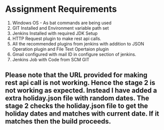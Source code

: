 # Assignment Requirements

1. Windows OS - As bat commands are being used
2. GIT Installed and Environment variable path set
3. Jenkins Installed with required JDK Setup
4. HTTP Request plugin to make rest api calls.
5. All the recommended plugins from jenkins with addition to JSON Operation plugin and File Text Opertaion plugin
6. Gmail configured with mail ID in configure section of jenkins.
7. Jenkins Job with Code from SCM GIT

## Please note that the URL provided for making rest api call is not working. Hence the stage 2 is not working as expected. Instead I have added a extra holiday.json file with random dates. The stage 2 checks the holiday.json file to get the holiday dates and matches with current date. If it matches then the build proceeds.

